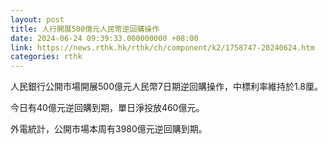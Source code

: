 ```yaml
---
layout: post
title: 人行開展500億元人民幣逆回購操作
date: 2024-06-24 09:39:33.000000000 +08:00
link: https://news.rthk.hk/rthk/ch/component/k2/1758747-20240624.htm
categories: rthk
---
```


人民銀行公開市場開展500億元人民幣7日期逆回購操作，中標利率維持於1.8厘。

今日有40億元逆回購到期，單日淨投放460億元。

外電統計，公開市場本周有3980億元逆回購到期。
